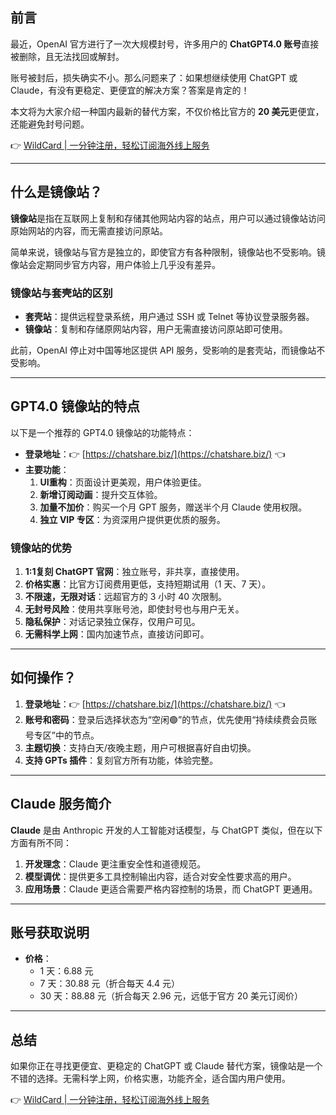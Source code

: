 ## 前言

最近，OpenAI 官方进行了一次大规模封号，许多用户的 **ChatGPT4.0 账号**直接被删除，且无法找回或解封。

账号被封后，损失确实不小。那么问题来了：如果想继续使用 ChatGPT 或 Claude，有没有更稳定、更便宜的解决方案？答案是肯定的！

本文将为大家介绍一种国内最新的替代方案，不仅价格比官方的 **20 美元**更便宜，还能避免封号问题。

👉 [WildCard | 一分钟注册，轻松订阅海外线上服务](https://bit.ly/bewildcard)

---

## 什么是镜像站？

**镜像站**是指在互联网上复制和存储其他网站内容的站点，用户可以通过镜像站访问原始网站的内容，而无需直接访问原站。

简单来说，镜像站与官方是独立的，即使官方有各种限制，镜像站也不受影响。镜像站会定期同步官方内容，用户体验上几乎没有差异。

### 镜像站与套壳站的区别

- **套壳站**：提供远程登录系统，用户通过 SSH 或 Telnet 等协议登录服务器。
- **镜像站**：复制和存储原网站内容，用户无需直接访问原站即可使用。

此前，OpenAI 停止对中国等地区提供 API 服务，受影响的是套壳站，而镜像站不受影响。

---

## GPT4.0 镜像站的特点

以下是一个推荐的 GPT4.0 镜像站的功能特点：

- **登录地址**：👉 [https://chatshare.biz/](https://chatshare.biz/) 👈
- **主要功能**：
  1. **UI重构**：页面设计更美观，用户体验更佳。
  2. **新增订阅动画**：提升交互体验。
  3. **加量不加价**：购买一个月 GPT 服务，赠送半个月 Claude 使用权限。
  4. **独立 VIP 专区**：为资深用户提供更优质的服务。

### 镜像站的优势

1. **1:1复刻 ChatGPT 官网**：独立账号，非共享，直接使用。
2. **价格实惠**：比官方订阅费用更低，支持短期试用（1 天、7 天）。
3. **不限速，无限对话**：远超官方的 3 小时 40 次限制。
4. **无封号风险**：使用共享账号池，即使封号也与用户无关。
5. **隐私保护**：对话记录独立保存，仅用户可见。
6. **无需科学上网**：国内加速节点，直接访问即可。

---

## 如何操作？

1. **登录地址**：👉 [https://chatshare.biz/](https://chatshare.biz/) 👈
2. **账号和密码**：登录后选择状态为“空闲🟢”的节点，优先使用“持续续费会员账号专区”中的节点。
3. **主题切换**：支持白天/夜晚主题，用户可根据喜好自由切换。
4. **支持 GPTs 插件**：复刻官方所有功能，体验完整。

---

## Claude 服务简介

**Claude** 是由 Anthropic 开发的人工智能对话模型，与 ChatGPT 类似，但在以下方面有所不同：

1. **开发理念**：Claude 更注重安全性和道德规范。
2. **模型调优**：提供更多工具控制输出内容，适合对安全性要求高的用户。
3. **应用场景**：Claude 更适合需要严格内容控制的场景，而 ChatGPT 更通用。

---

## 账号获取说明

- **价格**：
  - 1 天：6.88 元
  - 7 天：30.88 元（折合每天 4.4 元）
  - 30 天：88.88 元（折合每天 2.96 元，远低于官方 20 美元订阅价）

---

## 总结

如果你正在寻找更便宜、更稳定的 ChatGPT 或 Claude 替代方案，镜像站是一个不错的选择。无需科学上网，价格实惠，功能齐全，适合国内用户使用。

👉 [WildCard | 一分钟注册，轻松订阅海外线上服务](https://bit.ly/bewildcard)